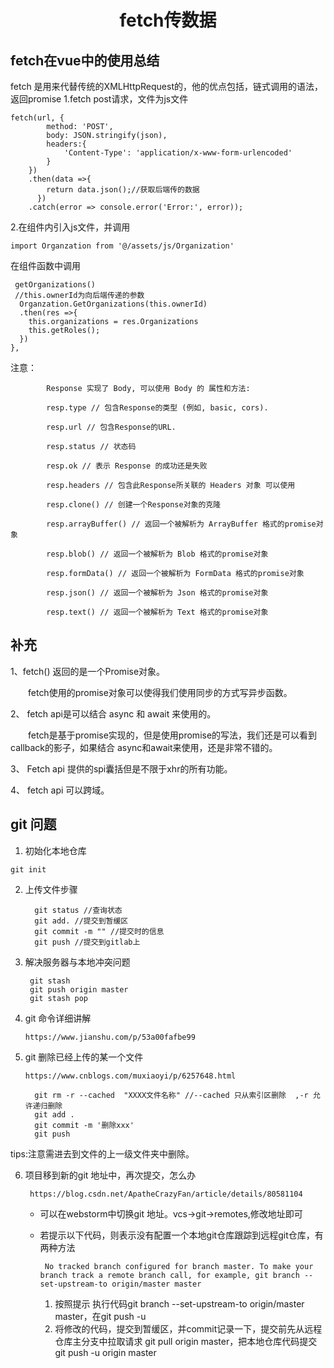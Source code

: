 # <center>fetch传数据</center>
## fetch在vue中的使用总结
fetch 是用来代替传统的XMLHttpRequest的，他的优点包括，链式调用的语法，返回promise
1.fetch post请求，文件为js文件

    fetch(url, {
            method: 'POST',
            body: JSON.stringify(json), 
            headers:{
                'Content-Type': 'application/x-www-form-urlencoded'            
            }
        })
        .then(data =>{
            return data.json();//获取后端传的数据
          })
        .catch(error => console.error('Error:', error));
2.在组件内引入js文件，并调用

 `import Organzation from '@/assets/js/Organization'`
 
 在组件函数中调用
     
     getOrganizations()
     //this.ownerId为向后端传递的参数
      Organzation.GetOrganizations(this.ownerId)       
      .then(res =>{
        this.organizations = res.Organizations
        this.getRoles();
      })
    },
 
 注意：
      
            Response 实现了 Body, 可以使用 Body 的 属性和方法:

            resp.type // 包含Response的类型 (例如, basic, cors).

            resp.url // 包含Response的URL.

            resp.status // 状态码

            resp.ok // 表示 Response 的成功还是失败

            resp.headers // 包含此Response所关联的 Headers 对象 可以使用

            resp.clone() // 创建一个Response对象的克隆

            resp.arrayBuffer() // 返回一个被解析为 ArrayBuffer 格式的promise对象

            resp.blob() // 返回一个被解析为 Blob 格式的promise对象

            resp.formData() // 返回一个被解析为 FormData 格式的promise对象

            resp.json() // 返回一个被解析为 Json 格式的promise对象

            resp.text() // 返回一个被解析为 Text 格式的promise对象
        

## 补充

1、fetch() 返回的是一个Promise对象。

　　fetch使用的promise对象可以使得我们使用同步的方式写异步函数。

 

2、 fetch api是可以结合 async 和 await 来使用的。 

　　fetch是基于promise实现的，但是使用promise的写法，我们还是可以看到callback的影子，如果结合 async和await来使用，还是非常不错的。

 

3、 Fetch api 提供的spi囊括但是不限于xhr的所有功能。

 

4、 fetch api 可以跨域。 


## git 问题
1. 初始化本地仓库

 `git init `
 
2. 上传文件步骤
   
	     git status //查询状态
	     git add. //提交到暂缓区
	     git commit -m "" //提交时的信息
	     git push //提交到gitlab上
	     
3. 解决服务器与本地冲突问题

	    git stash
	    git push origin master
	    git stash pop
	  
4. git 命令详细讲解

   `https://www.jianshu.com/p/53a00fafbe99`
    
    
5. git 删除已经上传的某一个文件
   
   `https://www.cnblogs.com/muxiaoyi/p/6257648.html` 
   
   		 git rm -r --cached  "XXXX文件名称" //--cached 只从索引区删除  ,-r 允许递归删除
   		 git add .
   		 git commit -m '删除xxx'
   		 git push
  tips:注意需进去到文件的上一级文件夹中删除。
  
6. 项目移到新的git 地址中，再次提交，怎么办
	
		https://blog.csdn.net/ApatheCrazyFan/article/details/80581104

    *  可以在webstorm中切换git 地址。vcs->git->remotes,修改地址即可
    *  若提示以下代码，则表示没有配置一个本地git仓库跟踪到远程git仓库，有两种方法
    
    		No tracked branch configured for branch master. To make your branch track a remote branch call, for example, git branch --set-upstream-to origin/master master

	   1. 按照提示 执行代码git branch --set-upstream-to origin/master master，在git push -u
	   2. 将修改的代码，提交到暂缓区，并commit记录一下，提交前先从远程仓库主分支中拉取请求 git pull origin master，把本地仓库代码提交git push -u origin master
  